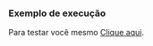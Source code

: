 ### Exemplo de execução

Para testar você mesmo [Clique aqui](https://kazuto-neves.github.io/Desafios-dio-js.io/Web-Html/Desafio_TypeScript/Desafios/Desafio3/Desafio3.html).